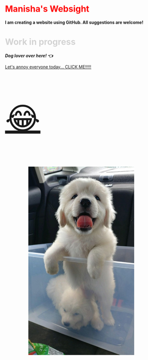 
<head>
  <h1 style = "color:Red;"> Manisha's Websight</h1>
</head>

<body>
   <b> I am creating a website using GitHub. All suggestions are welcome!</b>
   <h1 style="color:LightGrey;"> Work in progress </h1>
  <p><i><strong> Dog lover over here! &#128072;</strong></i></p> 
   <a href="https://www.youtube.com/watch?v=1HygThMLzGs">Let's annoy everyone today... CLICK ME!!!!!<p style="font-size:100px"> &#128514;</p></a>
   <p align="center">
  
  <img src="https://github.com/aryalm1/Website/blob/main/img-allo.jpeg?raw=true" width="350" alt="Hoddu">
</p>
 
</body>


